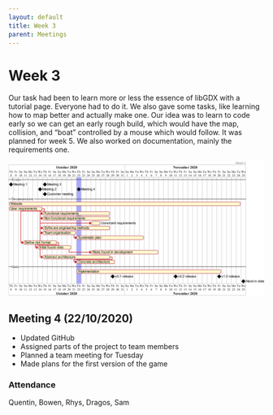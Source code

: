 ```yaml
---
layout: default
title: Week 3
parent: Meetings
---
```


# Week 3

Our task had been to learn more or less the essence of libGDX with a tutorial page. Everyone had to do it. We also gave some tasks, like learning how to map better and actually make one. Our idea was to learn to code early so we can get an early rough build, which would have the map, collision, and “boat” controlled by a mouse which would follow. It was planned for week 5. We also worked on documentation, mainly the requirements one.

![gantt chart](/assets/static/week3.png "Gantt chart")

## Meeting 4 (22/10/2020)

* Updated GitHub
* Assigned parts of the project to team members
* Planned a team meeting for Tuesday
* Made plans for the first version of the game

### Attendance

Quentin, Bowen, Rhys, Dragos, Sam
